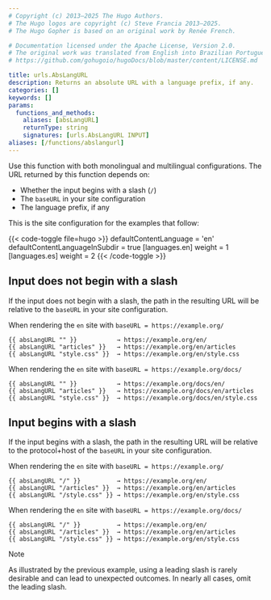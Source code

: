 ```yaml
---
# Copyright (c) 2013–2025 The Hugo Authors.
# The Hugo logos are copyright (c) Steve Francia 2013–2025.
# The Hugo Gopher is based on an original work by Renée French.

# Documentation licensed under the Apache License, Version 2.0.
# The original work was translated from English into Brazilian Portuguese.
# https://github.com/gohugoio/hugoDocs/blob/master/content/LICENSE.md

title: urls.AbsLangURL
description: Returns an absolute URL with a language prefix, if any.
categories: []
keywords: []
params:
  functions_and_methods:
    aliases: [absLangURL]
    returnType: string
    signatures: [urls.AbsLangURL INPUT]
aliases: [/functions/abslangurl]
---
```


Use this function with both monolingual and multilingual configurations. The URL returned by this function depends on:

- Whether the input begins with a slash (`/`)
- The `baseURL` in your site configuration
- The language prefix, if any

This is the site configuration for the examples that follow:

{{< code-toggle file=hugo >}}
defaultContentLanguage = 'en'
defaultContentLanguageInSubdir = true
[languages.en]
weight = 1
[languages.es]
weight = 2
{{< /code-toggle >}}

## Input does not begin with a slash

If the input does not begin with a slash, the path in the resulting URL will be relative to the `baseURL` in your site configuration.

When rendering the `en` site with `baseURL = https://example.org/`

```go-html-template
{{ absLangURL "" }}           → https://example.org/en/
{{ absLangURL "articles" }}   → https://example.org/en/articles
{{ absLangURL "style.css" }}  → https://example.org/en/style.css
```

When rendering the `en` site with `baseURL = https://example.org/docs/`

```go-html-template
{{ absLangURL "" }}           → https://example.org/docs/en/
{{ absLangURL "articles" }}   → https://example.org/docs/en/articles
{{ absLangURL "style.css" }}  → https://example.org/docs/en/style.css
```

## Input begins with a slash

If the input begins with a slash, the path in the resulting URL will be relative to the protocol+host of the `baseURL` in your site configuration.

When rendering the `en` site with `baseURL = https://example.org/`

```go-html-template
{{ absLangURL "/" }}          → https://example.org/en/
{{ absLangURL "/articles" }}  → https://example.org/en/articles
{{ absLangURL "/style.css" }} → https://example.org/en/style.css
```

When rendering the `en` site with `baseURL = https://example.org/docs/`

```go-html-template
{{ absLangURL "/" }}          → https://example.org/en/
{{ absLangURL "/articles" }}  → https://example.org/en/articles
{{ absLangURL "/style.css" }} → https://example.org/en/style.css
```

> [!note]
> As illustrated by the previous example, using a leading slash is rarely desirable and can lead to unexpected outcomes. In nearly all cases, omit the leading slash.
